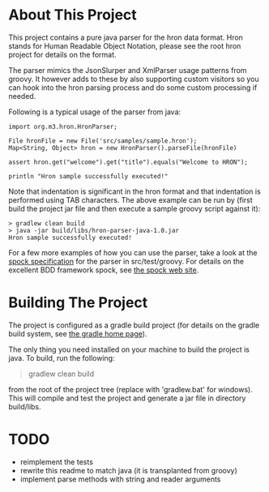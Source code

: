 About This Project
==================
This project contains a pure java parser for the hron data format. Hron stands
for Human Readable Object Notation, please see the root hron project for details on the format.

The parser mimics the JsonSlurper and XmlParser usage patterns from groovy. It however
adds to these by also supporting custom visitors so you can hook into the hron parsing process and
do some custom processing if needed.

Following is a typical usage of the parser from java:

    import org.m3.hron.HronParser;
    
    File hronFile = new File('src/samples/sample.hron');
    Map<String, Object> hron = new HronParser().parseFile(hronFile)
    
    assert hron.get("welcome").get("title").equals("Welcome to HRON");
    
    println "Hron sample successfully executed!"

Note that indentation is significant in the hron format and that indentation is performed using TAB characters. The above example can be run 
by (first build the project jar file and then execute a sample groovy script against it): 

    > gradlew clean build 
    > java -jar build/libs/hron-parser-java-1.0.jar
    Hron sample successfully executed!

For a few more examples of how you can use the parser, take a look at the [spock specification](https://github.com/mbjarland/hron/blob/master/languages/groovy/src/test/groovy/org/m3/hron/HronParserSpecification.groovy)
for the parser in src/test/groovy. For details on the excellent BDD framework spock, see [the spock web site](http://code.google.com/p/spock/).

Building The Project
====================
The project is configured as a gradle build project (for details on the gradle build system, see [the gradle home page](http://gradle.org)).

The only thing you need installed on your machine to build the project is java. To build, run the following:

  > gradlew clean build

from the root of the project tree (replace with 'gradlew.bat' for windows). This will compile and test the project
and generate a jar file in directory build/libs.


TODO
====
* reimplement the tests
* rewrite this readme to match java (it is transplanted from groovy)
* implement parse methods with string and reader arguments


